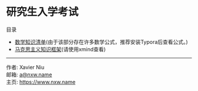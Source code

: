 # 研究生入学考试

目录

- [数学知识清单](mathematics-knowledge-list.md)(由于该部分存在许多数学公式，推荐安装Typora后查看公式。)
- [马克思主义知识框架](marxism.xmind)(请使用xmind查看)

---

作者: Xavier Niu<br>邮箱: a@nxw.name<br>主页: https://www.nxw.name